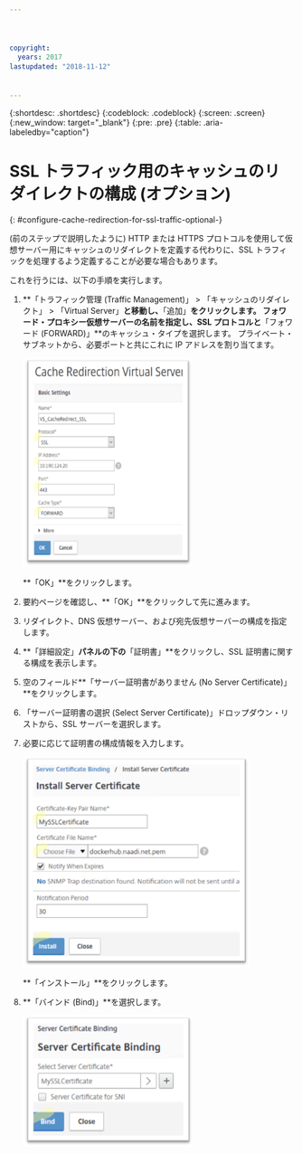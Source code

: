 ```yaml
---



copyright:
  years: 2017
lastupdated: "2018-11-12"


---
```


{:shortdesc: .shortdesc}
{:codeblock: .codeblock}
{:screen: .screen}
{:new_window: target="_blank"}
{:pre: .pre}
{:table: .aria-labeledby="caption"}

# SSL トラフィック用のキャッシュのリダイレクトの構成 (オプション)
{: #configure-cache-redirection-for-ssl-traffic-optional-}

(前のステップで説明したように) HTTP または HTTPS プロトコルを使用して仮想サーバー用にキャッシュのリダイレクトを定義する代わりに、SSL トラフィックを処理するよう定義することが必要な場合もあります。 

これを行うには、以下の手順を実行します。

1. **「トラフィック管理 (Traffic Management)」 > 「キャッシュのリダイレクト」 > 「Virtual Server」**と移動し、**「追加」**をクリックします。 フォワード・プロキシー仮想サーバーの名前を指定し、SSL プロトコルと**「フォワード (FORWARD)」**のキャッシュ・タイプを選択します。 プライベート・サブネットから、必要ポートと共にこれに IP アドレスを割り当てます。 

	<img src="images/fp14.png" alt="図面" style="width: 300px;"/>

	**「OK」**をクリックします。 
	
2. 要約ページを確認し、**「OK」**をクリックして先に進みます。
3. リダイレクト、DNS 仮想サーバー、および宛先仮想サーバーの構成を指定します。 
4. **「詳細設定」**パネルの下の**「証明書」**をクリックし、SSL 証明書に関する構成を表示します。 
5. 空のフィールド**「サーバー証明書がありません (No Server Certificate)」**をクリックします。
6. 「サーバー証明書の選択 (Select Server Certificate)」ドロップダウン・リストから、SSL サーバーを選択します。
7. 必要に応じて証明書の構成情報を入力します。

	<img src="images/fp15.png" alt="図面" style="width: 400px;"/>

	**「インストール」**をクリックします。
	
8. **「バインド (Bind)」**を選択します。

	<img src="images/fp16.png" alt="図面" style="width: 300px;"/>
